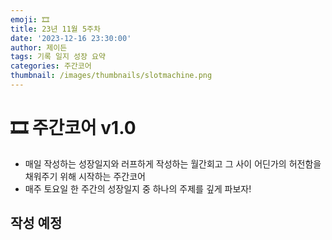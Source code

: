 ```yaml
---
emoji: 🎞️
title: 23년 11월 5주차
date: '2023-12-16 23:30:00'
author: 제이든
tags: 기록 일지 성장 요약
categories: 주간코어
thumbnail: /images/thumbnails/slotmachine.png
---
```


# 🎞️ 주간코어 v1.0

- 매일 작성하는 성장일지와 러프하게 작성하는 월간회고 그 사이 어딘가의 허전함을 채워주기 위해 시작하는 주간코어
- 매주 토요일 한 주간의 성장일지 중 하나의 주제를 깊게 파보자!

## 작성 예정
